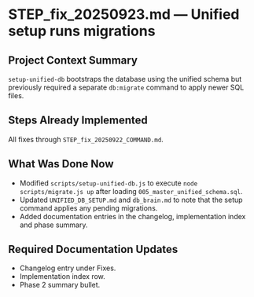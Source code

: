 # STEP_fix_20250923.md — Unified setup runs migrations

## Project Context Summary
`setup-unified-db` bootstraps the database using the unified schema but previously required a separate `db:migrate` command to apply newer SQL files.

## Steps Already Implemented
All fixes through `STEP_fix_20250922_COMMAND.md`.

## What Was Done Now
- Modified `scripts/setup-unified-db.js` to execute `node scripts/migrate.js up` after loading `005_master_unified_schema.sql`.
- Updated `UNIFIED_DB_SETUP.md` and `db_brain.md` to note that the setup command applies any pending migrations.
- Added documentation entries in the changelog, implementation index and phase summary.

## Required Documentation Updates
- Changelog entry under Fixes.
- Implementation index row.
- Phase 2 summary bullet.
